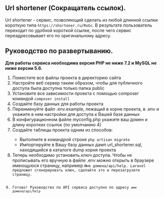## Url shortener (Сокращатель ссылок).

<p>Url shortener - сервис, позволяющий сделать из любой длинной ссылки короткую типа 
<code>https://shortener.ru/RoGc</code>.
В результате пользователь переходит по удобной короткой ссылке,
после чего сервис переадресовывает его по оригинальному адресу.</b></p>

## Руководство по развертыванию.

<p><strong>Для работы сервиса необходима версия PHP не ниже 7.2 и MySQL не ниже версии 5.6.</strong></p>

<ol>
  <li>Поместите все файлы проекта в директорию сайта</li>
  <li>Настройте веб сервер таким образом, чтобы для публичного доступа была доступна только папка public</li>
  <li>Установите все зависимости проекта с помощью composer командой <code>composer install</code></li>
  <li>Создайте базу данных для работы проекта</li>
  <li>Переименуйте файл .env.example, лежащий в корне проекта, в .env и укажите в нем настройки для доступа к Вашей базе данных</li>
  <li>В конфигурационном файле myconfig.php укажите ваш домен и длину коротких ссылок (по умолчанию 4)</li>
  <li>Создайте таблицы проекта одним из способов:</li>
  <ul>
    <li>Выполните в командрой строке <code>php artisan migrate</code></li>
    <li>Импортируйте в Вашу базу данных дамп url_shortener.sql, находящийся в каталоге dump корня проекта</li>
  </ul>
  <li>Теперь необходимо установить ключ доступа. Чтобы не прописывать его вручную в файле .env можно открыть в браузере
  имеющуюся страницу, например <code>Имя домена/api/help. Laravel предложит сгенерировать ключ, сделайте это и перезагрузите страницу.</li>
  <li>Готово! Руководство по API сервиса доступно по адресу <code><i>имя домена/</i>api/help</code></li>
</ol>


